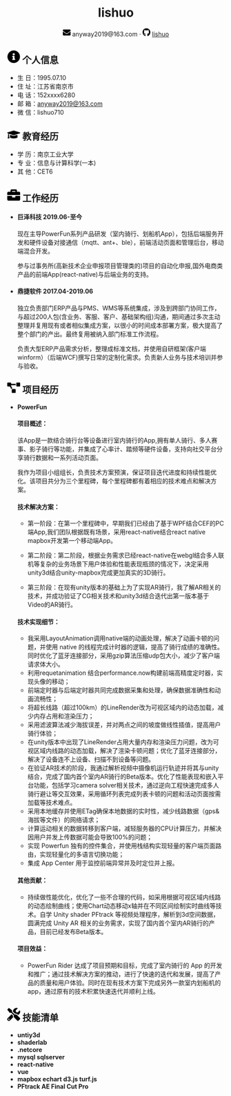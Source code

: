  <div align="center">
     <h1>lishuo</h1>
     <div>
         <span>
             <img src="assets/envelope-solid.svg" width="18px">
             anyway2019@163.com
         </span>
         ·
         <span>
             <img src="assets/github-brands.svg" width="18px">
             <a href="https://github.com/lishuo710">lishuo</a>
         </span>
     </div>
 </div>

 ## <img src="assets/info-circle-solid.svg" width="30px"> 个人信息 

- 生  日：1995.07.10
- 住  址：江苏省南京市
- 电  话：152xxxx6280
- 邮  箱：anyway2019@163.com
- 微  信：lishuo710

## <img src="assets/graduation-cap-solid.svg" width="30px"> 教育经历
- 学  历：南京工业大学
- 专  业：信息与计算科学(一本)
- 其  他：CET6

## <img src="assets/briefcase-solid.svg" width="30px"> 工作经历

- #### **巨泽科技** 2019.06-至今                	     

  现在主导PowerFun系列产品研发（室内骑行、划船机App），包括后端服务开发和硬件设备对接通信（mqtt、ant+、ble），前端活动页面和管理后台，移动端混合开发。
  
  参与过事务所(高新技术企业申报项目管理类的)项目的自动化申报,国外电商类产品的前端App(react-native)与后端业务的支持。

- #### **鼎捷软件** 2017.04-2019.06                	                    
  
  独立负责部门ERP产品与PMS、WMS等系统集成，涉及到跨部门协同工作，与超过200人包(含业务、客服、客户、基础架构组)沟通，期间通过多次主动整理并复用现有或者相似集成方案，以很小的时间成本部署方案，极大提高了整个部门的产出。最终复用被纳入部门标准工作流程。

  负责大型ERP产品需求分析，整理成标准文档，并使用自研框架(客户端winform）（后端WCF)撰写日常的定制化需求。负责新人业务与技术培训并参与验收。
 

## <img src="assets/project-diagram-solid.svg" width="30px"> 项目经历

- **PowerFun**
  
  #### 项目概述：

  该App是一款结合骑行台等设备进行室内骑行的App,拥有单人骑行、多人赛事、影子骑行等功能，并集成了心率计、踏频等硬件设备，支持向社交平台分享骑行数据和一系列活动页面。

  我作为项目小组组长，负责技术方案预演，保证项目迭代进度和持续性能优化。该项目共分为三个里程碑，每个里程碑都有着相应的技术难点和解决方案。

  #### <strong>技术解决方案：</strong>

  - 第一阶段：在第一个里程碑中，早期我们已经由了基于WPF结合CEF的PC端App,我们团队根据既有场景，采用react-native结合react native mapbox开发第一个移动端App。

  - 第二阶段：第二阶段，根据业务需求已经react-native在webgl结合多人联机等复杂的业务场景下用户体验和性能表现瓶颈的情况下，决定采用unity3d结合unity-mapbox完成更加真实的3D骑行。

  - 第三阶段：在现有unity版本的基础上为了实现AR骑行，我了解AR相关的技术，并成功验证了CG相关技术和unity3d结合迭代出第一版本基于Video的AR骑行。

  #### <strong>技术实现细节：</strong>
  - 我采用LayoutAnimation调用native端的动画处理，解决了动画卡顿的问题，并使用 native 的线程完成计时器的逻辑，提高了骑行成绩的准确性。同时优化了蓝牙连接部分，采用gzip算法压缩udp包大小，减少了客户端请求体大小。
  - 利用requetanimation 结合performance.now构建前端高精度定时器，实现头像的移动；
  - 前端定时器与后端定时器共同完成数据采集和处理，确保数据准确性和动画流畅性；
  - 将超长线路（超过100km）的LineRender改为可视区域内的动态加载，减少内存占用和渲染压力；
  - 采用滤波算法减少海拔误差，并对两点之间的坡度做线性插值，提高用户骑行体验；
  - 在unity版本中出现了LineRender占用大量内存和渲染压力问题，改为可视区域内线路的动态加载，解决了渲染卡顿问题；优化了蓝牙连接部分，解决了设备连不上设备、扫描不到设备等问题。
  - 在验证AR技术的阶段，我通过解析视频中摄像机运行轨迹并将其与unity结合，完成了国内首个室内AR骑行的Beta版本。优化了性能表现和嵌入平台功能，包括学习camera solver相关技术，通过逆向工程快速完成多人骑行避让等交互效果，采用循环列表完成列表卡顿的问题和活动页面按需加载等技术难点。
  - 采用本地缓存并使用ETag确保本地数据的实时性，减少线路数据（gps&海拔等文件）的网络请求；
  - 计算运动相关的数据转移到客户端，减轻服务器的CPU计算压力，并解决因用户并发上传数据可能会导致100%的问题；
  - 实现 Powerfun 独有的控件集合，并使用栈结构实现轻量的客户端页面路由，实现轻量化的多语言切换功能；
  - 集成 App Center 用于监控前端异常并及时定位并上报。

  #### <strong>其他贡献：</strong>

   - 持续做性能优化，优化了一些不合理的代码，如采用根据可视区域内线路的动态绘制曲线；使用Chart动态移动x轴并在不同区间绘制实时曲线等技术。自学 Unity shader PFtrack 等视频处理程序，解析到3d空间数据，圆满完成 Unity AR 相关的业务需求，实现了国内首个室内AR骑行的产品，目前已经发布Beta版本。

  #### <strong>项目效益：</strong>

   - PowerFun Rider 达成了项目预期和目标，完成了室内骑行的 App 的开发和推广；通过技术解决方案的推动，进行了快速的迭代和发展，提高了产品的质量和用户体验。同时在现有技术方案下完成另外一款室内划船机的app，通过原有的技术积累快速迭代并顺利上线。


## <img src="assets/tools-solid.svg" width="30px"> 技能清单

- <strong>untiy3d</strong>
- <strong>shaderlab</strong>
- <strong>.netcore</strong>
- <strong>mysql sqlserver</strong>
- <strong>react-native</strong>
- <strong>vue</strong>
- <strong>mapbox echart d3.js turf.js</strong>
- <strong>PFtrack AE Final Cut Pro</strong>
